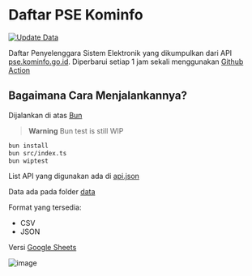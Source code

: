 # Daftar PSE Kominfo

[![Update Data](https://github.com/zakiego/pse-kominfo/actions/workflows/update.yml/badge.svg)](https://github.com/zakiego/pse-kominfo/actions/workflows/update.yml)

Daftar Penyelenggara Sistem Elektronik yang dikumpulkan dari API [pse.kominfo.go.id](https://pse.kominfo.go.id). Diperbarui setiap 1 jam sekali menggunakan [Github Action](/.github/workflows/update.yml)

## Bagaimana Cara Menjalankannya?

Dijalankan di atas [Bun](https://bun.sh)

> **Warning**
> Bun test is still WIP

```bash
bun install
bun src/index.ts
bun wiptest
```

List API yang digunakan ada di [api.json](/api.json)

Data ada pada folder [data](/data/)

Format yang tersedia:

- CSV
- JSON

Versi [Google Sheets](https://docs.google.com/spreadsheets/d/1BvCZOFRFe2CBpxG_UF3Q6_ylW_qNU3nk6tE349xJNLo)

![image](https://user-images.githubusercontent.com/78015359/179427918-d80305f7-ad94-474b-9aa5-509fed740283.png)
